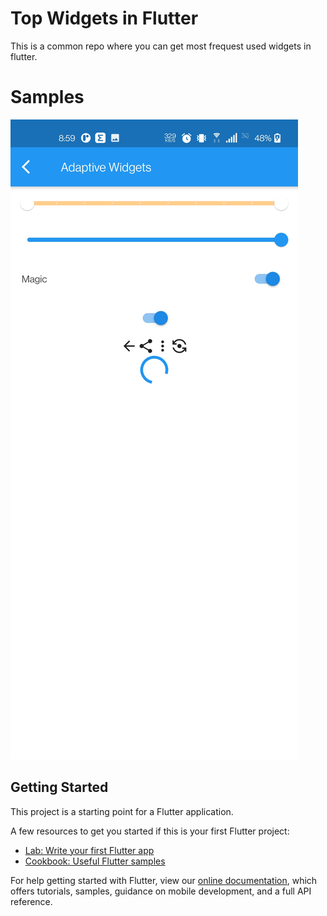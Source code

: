 # Top Widgets in Flutter

This is a common repo where you can get most frequest used widgets in flutter.

# Samples

![Alt Text](https://raw.githubusercontent.com/shakiz/flutter_top_widgets/master/assets/screenshots/image_1.jpg)

## Getting Started

This project is a starting point for a Flutter application.

A few resources to get you started if this is your first Flutter project:

- [Lab: Write your first Flutter app](https://flutter.dev/docs/get-started/codelab)
- [Cookbook: Useful Flutter samples](https://flutter.dev/docs/cookbook)

For help getting started with Flutter, view our
[online documentation](https://flutter.dev/docs), which offers tutorials,
samples, guidance on mobile development, and a full API reference.

